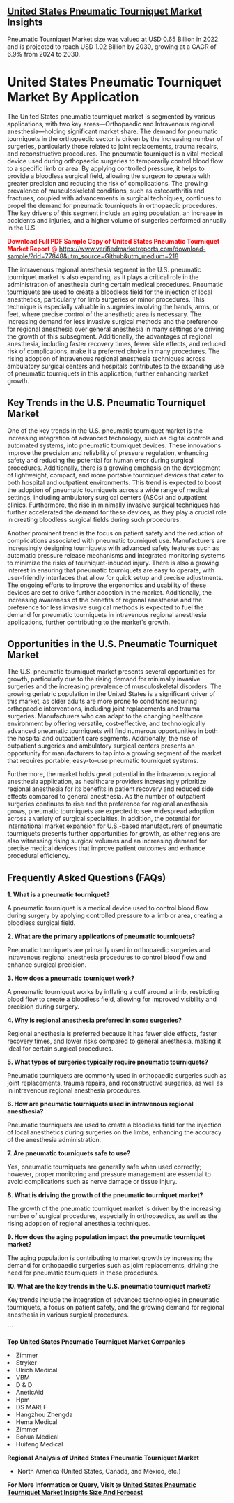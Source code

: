 <h2><a href="https://www.verifiedmarketreports.com/download-sample/?rid=77848&amp;utm_source=Github&amp;utm_medium=218" target="_blank">United States Pneumatic Tourniquet Market</a> Insights</h2><p>Pneumatic Tourniquet Market size was valued at USD 0.65 Billion in 2022 and is projected to reach USD 1.02 Billion by 2030, growing at a CAGR of 6.9% from 2024 to 2030.</p><p> <h1>United States Pneumatic Tourniquet Market By Application</h1> <p>The United States pneumatic tourniquet market is segmented by various applications, with two key areas—Orthopaedic and Intravenous regional anesthesia—holding significant market share. The demand for pneumatic tourniquets in the orthopaedic sector is driven by the increasing number of surgeries, particularly those related to joint replacements, trauma repairs, and reconstructive procedures. The pneumatic tourniquet is a vital medical device used during orthopaedic surgeries to temporarily control blood flow to a specific limb or area. By applying controlled pressure, it helps to provide a bloodless surgical field, allowing the surgeon to operate with greater precision and reducing the risk of complications. The growing prevalence of musculoskeletal conditions, such as osteoarthritis and fractures, coupled with advancements in surgical techniques, continues to propel the demand for pneumatic tourniquets in orthopaedic procedures. The key drivers of this segment include an aging population, an increase in accidents and injuries, and a higher volume of surgeries performed annually in the U.S. <p><span class=""><span style="color: #ff0000;"><strong>Download Full PDF Sample Copy of United States Pneumatic Tourniquet Market Report</strong> @ </span><a href="https://www.verifiedmarketreports.com/download-sample/?rid=77848&amp;utm_source=Github&amp;utm_medium=218" target="_blank">https://www.verifiedmarketreports.com/download-sample/?rid=77848&amp;utm_source=Github&amp;utm_medium=218</a></span></p> The intravenous regional anesthesia segment in the U.S. pneumatic tourniquet market is also expanding, as it plays a critical role in the administration of anesthesia during certain medical procedures. Pneumatic tourniquets are used to create a bloodless field for the injection of local anesthetics, particularly for limb surgeries or minor procedures. This technique is especially valuable in surgeries involving the hands, arms, or feet, where precise control of the anesthetic area is necessary. The increasing demand for less invasive surgical methods and the preference for regional anesthesia over general anesthesia in many settings are driving the growth of this subsegment. Additionally, the advantages of regional anesthesia, including faster recovery times, fewer side effects, and reduced risk of complications, make it a preferred choice in many procedures. The rising adoption of intravenous regional anesthesia techniques across ambulatory surgical centers and hospitals contributes to the expanding use of pneumatic tourniquets in this application, further enhancing market growth. <h2>Key Trends in the U.S. Pneumatic Tourniquet Market</h2> <p>One of the key trends in the U.S. pneumatic tourniquet market is the increasing integration of advanced technology, such as digital controls and automated systems, into pneumatic tourniquet devices. These innovations improve the precision and reliability of pressure regulation, enhancing safety and reducing the potential for human error during surgical procedures. Additionally, there is a growing emphasis on the development of lightweight, compact, and more portable tourniquet devices that cater to both hospital and outpatient environments. This trend is expected to boost the adoption of pneumatic tourniquets across a wide range of medical settings, including ambulatory surgical centers (ASCs) and outpatient clinics. Furthermore, the rise in minimally invasive surgical techniques has further accelerated the demand for these devices, as they play a crucial role in creating bloodless surgical fields during such procedures. <p>Another prominent trend is the focus on patient safety and the reduction of complications associated with pneumatic tourniquet use. Manufacturers are increasingly designing tourniquets with advanced safety features such as automatic pressure release mechanisms and integrated monitoring systems to minimize the risks of tourniquet-induced injury. There is also a growing interest in ensuring that pneumatic tourniquets are easy to operate, with user-friendly interfaces that allow for quick setup and precise adjustments. The ongoing efforts to improve the ergonomics and usability of these devices are set to drive further adoption in the market. Additionally, the increasing awareness of the benefits of regional anesthesia and the preference for less invasive surgical methods is expected to fuel the demand for pneumatic tourniquets in intravenous regional anesthesia applications, further contributing to the market's growth. <h2>Opportunities in the U.S. Pneumatic Tourniquet Market</h2> <p>The U.S. pneumatic tourniquet market presents several opportunities for growth, particularly due to the rising demand for minimally invasive surgeries and the increasing prevalence of musculoskeletal disorders. The growing geriatric population in the United States is a significant driver of this market, as older adults are more prone to conditions requiring orthopaedic interventions, including joint replacements and trauma surgeries. Manufacturers who can adapt to the changing healthcare environment by offering versatile, cost-effective, and technologically advanced pneumatic tourniquets will find numerous opportunities in both the hospital and outpatient care segments. Additionally, the rise of outpatient surgeries and ambulatory surgical centers presents an opportunity for manufacturers to tap into a growing segment of the market that requires portable, easy-to-use pneumatic tourniquet systems. <p>Furthermore, the market holds great potential in the intravenous regional anesthesia application, as healthcare providers increasingly prioritize regional anesthesia for its benefits in patient recovery and reduced side effects compared to general anesthesia. As the number of outpatient surgeries continues to rise and the preference for regional anesthesia grows, pneumatic tourniquets are expected to see widespread adoption across a variety of surgical specialties. In addition, the potential for international market expansion for U.S.-based manufacturers of pneumatic tourniquets presents further opportunities for growth, as other regions are also witnessing rising surgical volumes and an increasing demand for precise medical devices that improve patient outcomes and enhance procedural efficiency. <h2>Frequently Asked Questions (FAQs)</h2> <p><strong>1. What is a pneumatic tourniquet?</strong></p> <p>A pneumatic tourniquet is a medical device used to control blood flow during surgery by applying controlled pressure to a limb or area, creating a bloodless surgical field.</p> <p><strong>2. What are the primary applications of pneumatic tourniquets?</strong></p> <p>Pneumatic tourniquets are primarily used in orthopaedic surgeries and intravenous regional anesthesia procedures to control blood flow and enhance surgical precision.</p> <p><strong>3. How does a pneumatic tourniquet work?</strong></p> <p>A pneumatic tourniquet works by inflating a cuff around a limb, restricting blood flow to create a bloodless field, allowing for improved visibility and precision during surgery.</p> <p><strong>4. Why is regional anesthesia preferred in some surgeries?</strong></p> <p>Regional anesthesia is preferred because it has fewer side effects, faster recovery times, and lower risks compared to general anesthesia, making it ideal for certain surgical procedures.</p> <p><strong>5. What types of surgeries typically require pneumatic tourniquets?</strong></p> <p>Pneumatic tourniquets are commonly used in orthopaedic surgeries such as joint replacements, trauma repairs, and reconstructive surgeries, as well as in intravenous regional anesthesia procedures.</p> <p><strong>6. How are pneumatic tourniquets used in intravenous regional anesthesia?</strong></p> <p>Pneumatic tourniquets are used to create a bloodless field for the injection of local anesthetics during surgeries on the limbs, enhancing the accuracy of the anesthesia administration.</p> <p><strong>7. Are pneumatic tourniquets safe to use?</strong></p> <p>Yes, pneumatic tourniquets are generally safe when used correctly; however, proper monitoring and pressure management are essential to avoid complications such as nerve damage or tissue injury.</p> <p><strong>8. What is driving the growth of the pneumatic tourniquet market?</strong></p> <p>The growth of the pneumatic tourniquet market is driven by the increasing number of surgical procedures, especially in orthopaedics, as well as the rising adoption of regional anesthesia techniques.</p> <p><strong>9. How does the aging population impact the pneumatic tourniquet market?</strong></p> <p>The aging population is contributing to market growth by increasing the demand for orthopaedic surgeries such as joint replacements, driving the need for pneumatic tourniquets in these procedures.</p> <p><strong>10. What are the key trends in the U.S. pneumatic tourniquet market?</strong></p> <p>Key trends include the integration of advanced technologies in pneumatic tourniquets, a focus on patient safety, and the growing demand for regional anesthesia in various surgical procedures.</p> ```</p><p><strong>Top United States Pneumatic Tourniquet Market Companies</strong></p><div data-test-id=""><p><li>Zimmer</li><li> Stryker</li><li> Ulrich Medical</li><li> VBM</li><li> D & D</li><li> AneticAid</li><li> Hpm</li><li> DS MAREF</li><li> Hangzhou Zhengda</li><li> Hema Medical</li><li> Zimmer</li><li> Bohua Medical</li><li> Huifeng Medical</li></p><div><strong>Regional Analysis of&nbsp;United States Pneumatic Tourniquet Market</strong></div><ul><li dir="ltr"><p dir="ltr">North America&nbsp;(United States, Canada, and Mexico, etc.)</p></li></ul><p><strong>For More Information or Query, Visit @&nbsp;</strong><strong><a href="https://www.verifiedmarketreports.com/product/global-pneumatic-tourniquet-market-growth-2019-2024/?utm_source=Github&amp;utm_medium=218" target="_blank">United States Pneumatic Tourniquet Market Insights Size And Forecast</a></strong></p></div>

